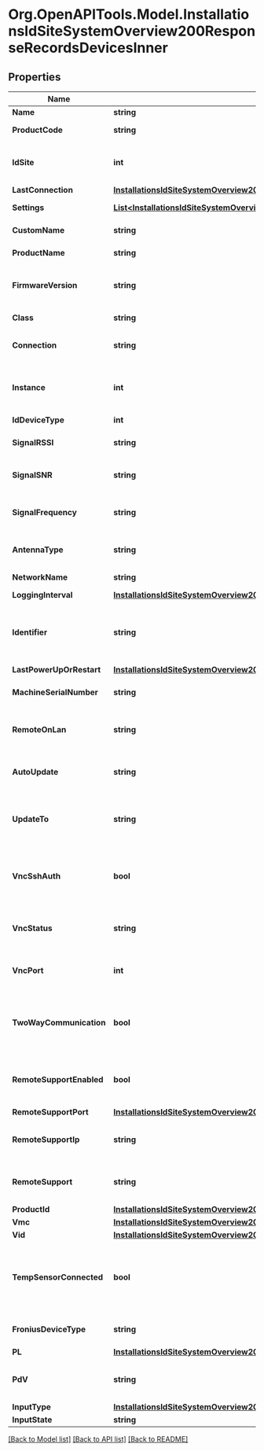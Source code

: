 # Org.OpenAPITools.Model.InstallationsIdSiteSystemOverview200ResponseRecordsDevicesInner

## Properties

Name | Type | Description | Notes
------------ | ------------- | ------------- | -------------
**Name** | **string** | Device name. | 
**ProductCode** | **string** | Device product code. | 
**IdSite** | **int** | Installation to which the device belongs. | 
**LastConnection** | [**InstallationsIdSiteSystemOverview200ResponseRecordsDevicesInnerLastConnection**](InstallationsIdSiteSystemOverview200ResponseRecordsDevicesInnerLastConnection.md) |  | 
**Settings** | [**List&lt;InstallationsIdSiteSystemOverview200ResponseRecordsDevicesInnerSettingsInner&gt;**](InstallationsIdSiteSystemOverview200ResponseRecordsDevicesInnerSettingsInner.md) | Device settings. | 
**CustomName** | **string** | Custom device name. | 
**ProductName** | **string** | Device product name. | [optional] 
**FirmwareVersion** | **string** | Detailed firmware version information. | [optional] 
**Class** | **string** | Styling field used for VRM. | [optional] 
**Connection** | **string** | Device connection string. | [optional] 
**Instance** | **int** | Installation instance to which this device belongs. | [optional] 
**IdDeviceType** | **int** | Device type id. | [optional] 
**SignalRSSI** | **string** | Device formatted signal RSSI. | [optional] 
**SignalSNR** | **string** | Device formatted signal SNR. | [optional] 
**SignalFrequency** | **string** | Device formatted signal frequency. | [optional] 
**AntennaType** | **string** | GlobalLink device antenna switch state. | [optional] 
**NetworkName** | **string** | Device network name. | [optional] 
**LoggingInterval** | [**InstallationsIdSiteSystemOverview200ResponseRecordsDevicesInnerLoggingInterval**](InstallationsIdSiteSystemOverview200ResponseRecordsDevicesInnerLoggingInterval.md) |  | [optional] 
**Identifier** | **string** | Gateway device identifier, not visible to demo user or using site sharing. | [optional] 
**LastPowerUpOrRestart** | [**InstallationsIdSiteSystemOverview200ResponseRecordsDevicesInnerLastPowerUpOrRestart**](InstallationsIdSiteSystemOverview200ResponseRecordsDevicesInnerLastPowerUpOrRestart.md) |  | [optional] 
**MachineSerialNumber** | **string** | Gateway device serial number. | [optional] 
**RemoteOnLan** | **string** | Remote on LAN address, only for Venus OS devices. | [optional] 
**AutoUpdate** | **string** | Auto update setting, only for Venus OS devices. | [optional] 
**UpdateTo** | **string** | Maxiumum version to update to, only for Venus OS devices. | [optional] 
**VncSshAuth** | **bool** | True if the Venus OS gateway has SSH authentication enabled. | [optional] 
**VncStatus** | **string** | Venus OS gateway internet setting. | [optional] 
**VncPort** | **int** | Venus OS gateway remote VNC port. | [optional] 
**TwoWayCommunication** | **bool** | True if the Venus OS gateway has two way communication enabled. | [optional] 
**RemoteSupportEnabled** | **bool** | True if the Venus OS gateway has remote support enabled. | [optional] 
**RemoteSupportPort** | [**InstallationsIdSiteSystemOverview200ResponseRecordsDevicesInnerRemoteSupportPort**](InstallationsIdSiteSystemOverview200ResponseRecordsDevicesInnerRemoteSupportPort.md) |  | [optional] 
**RemoteSupportIp** | **string** | Venus OS gateway remote support connection ip. | [optional] 
**RemoteSupport** | **string** | Venus OS gateway remote support status. | [optional] 
**ProductId** | [**InstallationsIdSiteSystemOverview200ResponseRecordsDevicesInnerProductId**](InstallationsIdSiteSystemOverview200ResponseRecordsDevicesInnerProductId.md) |  | [optional] 
**Vmc** | [**InstallationsIdSiteSystemOverview200ResponseRecordsDevicesInnerVmc**](InstallationsIdSiteSystemOverview200ResponseRecordsDevicesInnerVmc.md) |  | [optional] 
**Vid** | [**InstallationsIdSiteSystemOverview200ResponseRecordsDevicesInnerVid**](InstallationsIdSiteSystemOverview200ResponseRecordsDevicesInnerVid.md) |  | [optional] 
**TempSensorConnected** | **bool** | IO Extender device temperature sensor connection, true if connected. | [optional] 
**FroniusDeviceType** | **string** | PV Inverter Fronius device type. | [optional] 
**PL** | [**InstallationsIdSiteSystemOverview200ResponseRecordsDevicesInnerPL**](InstallationsIdSiteSystemOverview200ResponseRecordsDevicesInnerPL.md) |  | [optional] 
**PdV** | **string** | PV Inverter device data manager version. | [optional] 
**InputType** | [**InstallationsIdSiteSystemOverview200ResponseRecordsDevicesInnerInputType**](InstallationsIdSiteSystemOverview200ResponseRecordsDevicesInnerInputType.md) |  | [optional] 
**InputState** | **string** |  | [optional] 

[[Back to Model list]](../../README.md#documentation-for-models) [[Back to API list]](../../README.md#documentation-for-api-endpoints) [[Back to README]](../../README.md)

